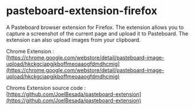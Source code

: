 # pasteboard-extension-firefox

A Pasteboard browser extension for Firefox. The extension allows you to capture a screenshot of the current page and upload it to Pasteboard. The extension can also upload images from your clipboard.

Chrome Extension : [https://chrome.google.com/webstore/detail/pasteboard-image-upload/hkckgcjapgjkboffmeoaaogfdmdhcmig](https://chrome.google.com/webstore/detail/pasteboard-image-upload/hkckgcjapgjkboffmeoaaogfdmdhcmig)

Chroms Extension source code : [https://github.com/JoelBesada/pasteboard-extension](https://github.com/JoelBesada/pasteboard-extension)